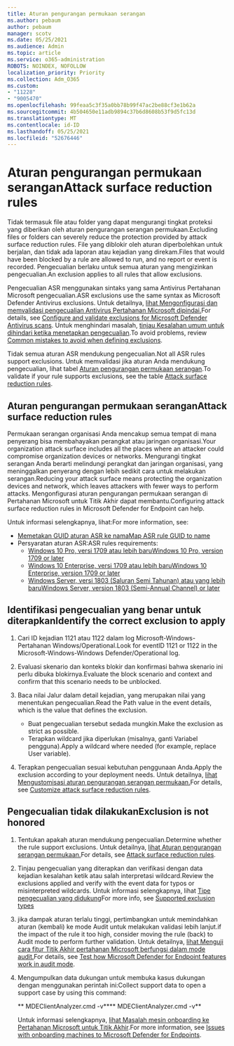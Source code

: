 ```yaml
---
title: Aturan pengurangan permukaan serangan
ms.author: pebaum
author: pebaum
manager: scotv
ms.date: 05/25/2021
ms.audience: Admin
ms.topic: article
ms.service: o365-administration
ROBOTS: NOINDEX, NOFOLLOW
localization_priority: Priority
ms.collection: Adm_O365
ms.custom:
- "11228"
- "9005470"
ms.openlocfilehash: 99feaa5c3f35a0bb78b99f47ac2be88cf3e1b62a
ms.sourcegitcommit: 4b504650e11adb9894c37b6d8608b53f9d5fc13d
ms.translationtype: MT
ms.contentlocale: id-ID
ms.lasthandoff: 05/25/2021
ms.locfileid: "52676446"
---
```

# <a name="attack-surface-reduction-rules"></a><span data-ttu-id="302b0-102">Aturan pengurangan permukaan serangan</span><span class="sxs-lookup"><span data-stu-id="302b0-102">Attack surface reduction rules</span></span>

<span data-ttu-id="302b0-103">Tidak termasuk file atau folder yang dapat mengurangi tingkat proteksi yang diberikan oleh aturan pengurangan serangan permukaan.</span><span class="sxs-lookup"><span data-stu-id="302b0-103">Excluding files or folders can severely reduce the protection provided by attack surface reduction rules.</span></span> <span data-ttu-id="302b0-104">File yang diblokir oleh aturan diperbolehkan untuk berjalan, dan tidak ada laporan atau kejadian yang direkam.</span><span class="sxs-lookup"><span data-stu-id="302b0-104">Files that would have been blocked by a rule are allowed to run, and no report or event is recorded.</span></span> <span data-ttu-id="302b0-105">Pengecualian berlaku untuk semua aturan yang mengizinkan pengecualian.</span><span class="sxs-lookup"><span data-stu-id="302b0-105">An exclusion applies to all rules that allow exclusions.</span></span>

<span data-ttu-id="302b0-106">Pengecualian ASR menggunakan sintaks yang sama Antivirus Pertahanan Microsoft pengecualian.</span><span class="sxs-lookup"><span data-stu-id="302b0-106">ASR exclusions use the same syntax as Microsoft Defender Antivirus exclusions.</span></span> <span data-ttu-id="302b0-107">Untuk detailnya, [lihat Mengonfigurasi dan memvalidasi pengecualian Antivirus Pertahanan Microsoft dipindai.](/microsoft-365/security/defender-endpoint/configure-exclusions-microsoft-defender-antivirus)</span><span class="sxs-lookup"><span data-stu-id="302b0-107">For details, see [Configure and validate exclusions for Microsoft Defender Antivirus scans](/microsoft-365/security/defender-endpoint/configure-exclusions-microsoft-defender-antivirus).</span></span> <span data-ttu-id="302b0-108">Untuk menghindari masalah, [tinjau Kesalahan umum untuk dihindari ketika menetapkan pengecualian](/microsoft-365/security/defender-endpoint/common-exclusion-mistakes-microsoft-defender-antivirus).</span><span class="sxs-lookup"><span data-stu-id="302b0-108">To avoid problems, review [Common mistakes to avoid when defining exclusions](/microsoft-365/security/defender-endpoint/common-exclusion-mistakes-microsoft-defender-antivirus).</span></span>

<span data-ttu-id="302b0-109">Tidak semua aturan ASR mendukung pengecualian.</span><span class="sxs-lookup"><span data-stu-id="302b0-109">Not all ASR rules support exclusions.</span></span> <span data-ttu-id="302b0-110">Untuk memvalidasi jika aturan Anda mendukung pengecualian, lihat tabel [Aturan pengurangan permukaan serangan](/microsoft-365/security/defender-endpoint/attack-surface-reduction#attack-surface-reduction-rules).</span><span class="sxs-lookup"><span data-stu-id="302b0-110">To validate if your rule supports exclusions, see the table [Attack surface reduction rules](/microsoft-365/security/defender-endpoint/attack-surface-reduction#attack-surface-reduction-rules).</span></span>

## <a name="attack-surface-reduction-rules"></a><span data-ttu-id="302b0-111">Aturan pengurangan permukaan serangan</span><span class="sxs-lookup"><span data-stu-id="302b0-111">Attack surface reduction rules</span></span>

<span data-ttu-id="302b0-112">Permukaan serangan organisasi Anda mencakup semua tempat di mana penyerang bisa membahayakan perangkat atau jaringan organisasi.</span><span class="sxs-lookup"><span data-stu-id="302b0-112">Your organization attack surface includes all the places where an attacker could compromise organization devices or networks.</span></span> <span data-ttu-id="302b0-113">Mengurangi tingkat serangan Anda berarti melindungi perangkat dan jaringan organisasi, yang meninggalkan penyerang dengan lebih sedikit cara untuk melakukan serangan.</span><span class="sxs-lookup"><span data-stu-id="302b0-113">Reducing your attack surface means protecting the organization devices and network, which leaves attackers with fewer ways to perform attacks.</span></span> <span data-ttu-id="302b0-114">Mengonfigurasi aturan pengurangan permukaan serangan di Pertahanan Microsoft untuk Titik Akhir dapat membantu.</span><span class="sxs-lookup"><span data-stu-id="302b0-114">Configuring attack surface reduction rules in Microsoft Defender for Endpoint can help.</span></span>

<span data-ttu-id="302b0-115">Untuk informasi selengkapnya, lihat:</span><span class="sxs-lookup"><span data-stu-id="302b0-115">For more information, see:</span></span>

- [<span data-ttu-id="302b0-116">Memetakan GUID aturan ASR ke nama</span><span class="sxs-lookup"><span data-stu-id="302b0-116">Map ASR rule GUID to name</span></span>](/microsoft-365/security/defender-endpoint/attack-surface-reduction#attack-surface-reduction-rules)
- <span data-ttu-id="302b0-117">Persyaratan aturan ASR:</span><span class="sxs-lookup"><span data-stu-id="302b0-117">ASR rules requirements:</span></span>
    - [<span data-ttu-id="302b0-118">Windows 10 Pro, versi 1709 atau lebih baru</span><span class="sxs-lookup"><span data-stu-id="302b0-118">Windows 10 Pro, version 1709 or later</span></span>](/windows/whats-new/whats-new-windows-10-version-1709)
    - [<span data-ttu-id="302b0-119">Windows 10 Enterprise, versi 1709 atau lebih baru</span><span class="sxs-lookup"><span data-stu-id="302b0-119">Windows 10 Enterprise, version 1709 or later</span></span>](/windows/whats-new/whats-new-windows-10-version-1709)
    - [<span data-ttu-id="302b0-120">Windows Server, versi 1803 (Saluran Semi Tahunan) atau yang lebih baru</span><span class="sxs-lookup"><span data-stu-id="302b0-120">Windows Server, version 1803 (Semi-Annual Channel) or later</span></span>](/windows-server/get-started/whats-new-in-windows-server-1803)

## <a name="identify-the-correct-exclusion-to-apply"></a><span data-ttu-id="302b0-121">Identifikasi pengecualian yang benar untuk diterapkan</span><span class="sxs-lookup"><span data-stu-id="302b0-121">Identify the correct exclusion to apply</span></span>

1. <span data-ttu-id="302b0-122">Cari ID kejadian 1121 atau 1122 dalam log Microsoft-Windows-Pertahanan Windows/Operational.</span><span class="sxs-lookup"><span data-stu-id="302b0-122">Look for eventID 1121 or 1122 in the Microsoft-Windows-Windows Defender/Operational log.</span></span>

1. <span data-ttu-id="302b0-123">Evaluasi skenario dan konteks blokir dan konfirmasi bahwa skenario ini perlu dibuka blokirnya.</span><span class="sxs-lookup"><span data-stu-id="302b0-123">Evaluate the block scenario and context and confirm that this scenario needs to be unblocked.</span></span>

1. <span data-ttu-id="302b0-124">Baca nilai Jalur dalam detail kejadian, yang merupakan nilai yang menentukan pengecualian.</span><span class="sxs-lookup"><span data-stu-id="302b0-124">Read the Path value in the event details, which is the value that defines the exclusion.</span></span>
    - <span data-ttu-id="302b0-125">Buat pengecualian tersebut sedada mungkin.</span><span class="sxs-lookup"><span data-stu-id="302b0-125">Make the exclusion as strict as possible.</span></span>
    - <span data-ttu-id="302b0-126">Terapkan wildcard jika diperlukan (misalnya, ganti Variabel pengguna).</span><span class="sxs-lookup"><span data-stu-id="302b0-126">Apply a wildcard where needed (for example, replace User variable).</span></span>

1. <span data-ttu-id="302b0-127">Terapkan pengecualian sesuai kebutuhan penggunaan Anda.</span><span class="sxs-lookup"><span data-stu-id="302b0-127">Apply the exclusion according to your deployment needs.</span></span> <span data-ttu-id="302b0-128">Untuk detailnya, [lihat Mengustomisasi aturan pengurangan serangan permukaan.](/microsoft-365/security/defender-endpoint/customize-attack-surface-reduction)</span><span class="sxs-lookup"><span data-stu-id="302b0-128">For details, see [Customize attack surface reduction rules](/microsoft-365/security/defender-endpoint/customize-attack-surface-reduction).</span></span>

## <a name="exclusion-is-not-honored"></a><span data-ttu-id="302b0-129">Pengecualian tidak dilakukan</span><span class="sxs-lookup"><span data-stu-id="302b0-129">Exclusion is not honored</span></span>

1. <span data-ttu-id="302b0-130">Tentukan apakah aturan mendukung pengecualian.</span><span class="sxs-lookup"><span data-stu-id="302b0-130">Determine whether the rule support exclusions.</span></span> <span data-ttu-id="302b0-131">Untuk detailnya, [lihat Aturan pengurangan serangan permukaan.](/microsoft-365/security/defender-endpoint/attack-surface-reduction#attack-surface-reduction-rules)</span><span class="sxs-lookup"><span data-stu-id="302b0-131">For details, see [Attack surface reduction rules](/microsoft-365/security/defender-endpoint/attack-surface-reduction#attack-surface-reduction-rules).</span></span>

1. <span data-ttu-id="302b0-132">Tinjau pengecualian yang diterapkan dan verifikasi dengan data kejadian kesalahan ketik atau salah interpretasi wildcard.</span><span class="sxs-lookup"><span data-stu-id="302b0-132">Review the exclusions applied and verify with the event data for typos or misinterpreted wildcards.</span></span> <span data-ttu-id="302b0-133">Untuk informasi selengkapnya, lihat [Tipe pengecualian yang didukung](/microsoft-365/security/defender-endpoint/mac-exclusions#supported-exclusion-types)</span><span class="sxs-lookup"><span data-stu-id="302b0-133">For more info, see [Supported exclusion types](/microsoft-365/security/defender-endpoint/mac-exclusions#supported-exclusion-types)</span></span>

1. <span data-ttu-id="302b0-134">jika dampak aturan terlalu tinggi, pertimbangkan untuk memindahkan aturan (kembali) ke mode Audit untuk melakukan validasi lebih lanjut.</span><span class="sxs-lookup"><span data-stu-id="302b0-134">if the impact of the rule it too high, consider moving the rule (back) to Audit mode to perform further validation.</span></span> <span data-ttu-id="302b0-135">Untuk detailnya, [lihat Menguji cara fitur Titik Akhir pertahanan Microsoft berfungsi dalam mode audit.](/microsoft-365/security/defender-endpoint/audit-windows-defender)</span><span class="sxs-lookup"><span data-stu-id="302b0-135">For details, see [Test how Microsoft Defender for Endpoint features work in audit mode](/microsoft-365/security/defender-endpoint/audit-windows-defender).</span></span>

1. <span data-ttu-id="302b0-136">Mengumpulkan data dukungan untuk membuka kasus dukungan dengan menggunakan perintah ini:</span><span class="sxs-lookup"><span data-stu-id="302b0-136">Collect support data to open a support case by using this command:</span></span>
    
   <span data-ttu-id="302b0-137">\*\* MDEClientAnalyzer.cmd -v\*\*</span><span class="sxs-lookup"><span data-stu-id="302b0-137">\*\* MDEClientAnalyzer.cmd -v\*\*</span></span>

    <span data-ttu-id="302b0-138">Untuk informasi selengkapnya, [lihat Masalah mesin onboarding ke Pertahanan Microsoft untuk Titik Akhir](issues-with-onboarding-machines.md).</span><span class="sxs-lookup"><span data-stu-id="302b0-138">For more information, see [Issues with onboarding machines to Microsoft Defender for Endpoints](issues-with-onboarding-machines.md).</span></span>

